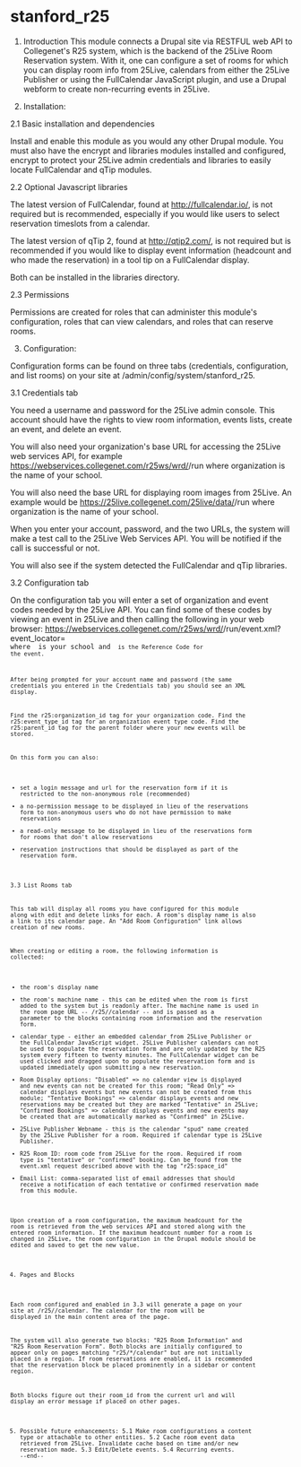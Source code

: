 # stanford_r25

1. Introduction
This module connects a Drupal site via RESTFUL web API to Collegenet's R25
system, which is the backend of the 25Live Room Reservation system. With it,
one can configure a set of rooms for which you can display room info from
25Live, calendars from either the 25Live Publisher or using the FullCalendar
JavaScript plugin, and use a Drupal webform to create non-recurring events in
25Live.

2. Installation:

2.1 Basic installation and dependencies

Install and enable this module as you would any other Drupal module. You must
also have the encrypt and libraries modules installed and configured, encrypt
to protect your 25Live admin credentials and libraries to easily locate
FullCalendar and qTip modules.

2.2 Optional Javascript libraries

The latest version of FullCalendar, found at http://fullcalendar.io/, is not
required but is recommended, especially if you would like users to select
reservation timeslots from a calendar.

The latest version of qTip 2, found at http://qtip2.com/, is not required but
is recommended if you would like to display event information (headcount and
who made the reservation) in a tool tip on a FullCalendar display.

Both can be installed in the libraries directory.

2.3 Permissions

Permissions are created for roles that can administer this module's
configuration, roles that can view calendars, and roles that can
reserve rooms.

3. Configuration:

Configuration forms can be found on three tabs (credentials, configuration,
and list rooms) on your site at /admin/config/system/stanford_r25.

3.1 Credentials tab

You need a username and password for the 25Live admin console. This account
should have the rights to view room information, events lists, create an event,
and delete an event.

You will also need your organization's base URL for accessing the 25Live web
services API, for example
https://webservices.collegenet.com/r25ws/wrd/<organization>/run
where organization is the name of your school.

You will also need the base URL for displaying room images from 25Live. An
example would be
https://25live.collegenet.com/25live/data/<organization>/run
where organization is the name of your school.

When you enter your account, password, and the two URLs, the system will
make a test call to the 25Live Web Services API. You will be notified if the
call is successful or not.

You will also see if the system detected the FullCalendar and qTip libraries.

3.2 Configuration tab

On the configuration tab you will enter a set of organization and event codes
needed by the 25Live API. You can find some of these codes by viewing an event
in 25Live and then calling the following in your web browser:
https://webservices.collegenet.com/r25ws/wrd/<organization>/run/event.xml?event_locator=<code>
where <organization> is your school and <code> is the Reference Code for the
event.

After being prompted for your account name and password (the same credentials
you entered in the Credentials tab) you should see an XML display.

Find the r25:organization_id tag for your organization code.
Find the r25:event_type_id tag for an organization event type code.
Find the r25:parent_id tag for the parent folder where your new events will be
stored.

On this form you can also:
* set a login message and url for the reservation form if it is restricted to
  the non-anonymous role (recommended)
* a no-permission message to be displayed in lieu of the reservations form to
  non-anonymous users who do not have permission to make reservations
* a read-only message to be displayed in lieu of the reservations form for
  rooms that don't allow reservations
* reservation instructions that should be displayed as part of the reservation
  form.

3.3 List Rooms tab

This tab will display all rooms you have configured for this module along with
edit and delete links for each. A room's display name is also a link to its
calendar page. An "Add Room Configuration" link allows creation of new rooms.

When creating or editing a room, the following information is collected:
* the room's display name
* the room's machine name - this can be edited when the room is first added to
  the system but is readonly after. The machine name is used in the room page
  URL -- /r25/<machine-name>/calendar -- and is passed as a parameter to the
  blocks containing room information and the reservation form.
* calendar type - either an embedded calendar from 25Live Publisher or the
  FullCalendar JavaScript widget. 25Live Publisher calendars can not be used to
  populate the reservation form and are only updated by the R25 system every
  fifteen to twenty minutes. The FullCalendar widget can be used clicked and
  dragged upon to populate the reservation form and is updated immediately
  upon submitting a new reservation.
* Room Display options: "Disabled" => no calendar view is displayed and new
  events can not be created for this room; "Read Only" => calendar displays
  events but new events can not be created from this module; "Tentative
  Bookings" => calendar displays events and new reservations may be created
  but they are marked "Tentative" in 25Live; "Confirmed Bookings" => calendar
  displays events and new events may be created that are automatically
  marked as "Confirmed" in 25Live.
* 25Live Publisher Webname - this is the calendar "spud" name created by the
  25Live Publisher for a room. Required if calendar type is 25Live Publisher.
* R25 Room ID: room code from 25Live for the room. Required if room type is
  "tentative" or "confirmed" booking. Can be found from the event.xml request
  described above with the tag "r25:space_id"
* Email List: comma-separated list of email addresses that should receive a
  notification of each tentative or confirmed reservation made from this module.

Upon creation of a room configuration, the maximum headcount for the room is
retrieved from the web services API and stored along with the entered room
information. If the maximum headcount number for a room is changed in 25Live,
the room configuration in the Drupal module should be edited and saved to
get the new value.

4. Pages and Blocks

Each room configured and enabled in 3.3 will generate a page on your site at
/r25/<machine-name>/calendar. The calendar for the room will be displayed in
the main content area of the page.

The system will also generate two blocks: "R25 Room Information" and
"R25 Room Reservation Form". Both blocks are initially configured to appear
only on pages matching "r25/*/calendar" but are not initially placed in a
region. If room reservations are enabled, it is recommended that the
reservation block be placed prominently in a sidebar or content region.

Both blocks figure out their room_id from the current url and will
display an error message if placed on other pages.

5. Possible future enhancements:
5.1 Make room configurations a content type or attachable to other entities.
5.2 Cache room event data retrieved from 25Live. Invalidate cache based
    on time and/or new reservation made.
5.3 Edit/Delete events.
5.4 Recurring events.
--end--
